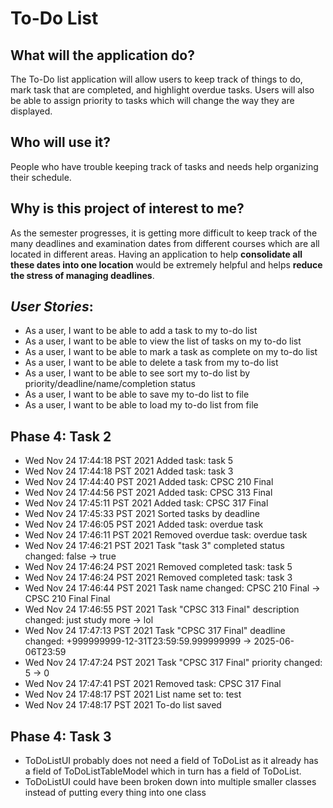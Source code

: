 # To-Do List


## What will the application do? 

The To-Do list application will allow users to keep track of things to do, mark task that are completed, and highlight
overdue tasks. Users will also be able to assign priority to tasks which will change the way they are displayed.

## Who will use it?
 
People who have trouble keeping track of tasks and needs help organizing their schedule.

## Why is this project of interest to me?

As the semester progresses, it is getting more difficult to keep track of the many deadlines and examination dates from
different courses which are all located in different areas. Having an application to help **consolidate all these dates 
into one location** would be extremely helpful and helps **reduce the stress of managing deadlines**.


## *User Stories*:
- As a user, I want to be able to add a task to my to-do list
- As a user, I want to be able to view the list of tasks on my to-do list
- As a user, I want to be able to mark a task as complete on my to-do list
- As a user, I want to be able to delete a task from my to-do list
- As a user, I want to be able to see sort my to-do list by priority/deadline/name/completion status
- As a user, I want to be able to save my to-do list to file
- As a user, I want to be able to load my to-do list from file


## Phase 4: Task 2
- Wed Nov 24 17:44:18 PST 2021
Added task: task 5
- Wed Nov 24 17:44:18 PST 2021
Added task: task 3
- Wed Nov 24 17:44:40 PST 2021
Added task: CPSC 210 Final
- Wed Nov 24 17:44:56 PST 2021
Added task: CPSC 313 Final
- Wed Nov 24 17:45:11 PST 2021
Added task: CPSC 317 Final
- Wed Nov 24 17:45:33 PST 2021
Sorted tasks by deadline
- Wed Nov 24 17:46:05 PST 2021
Added task: overdue task
- Wed Nov 24 17:46:11 PST 2021
Removed overdue task: overdue task
- Wed Nov 24 17:46:21 PST 2021
Task "task 3" completed status changed: false -> true
- Wed Nov 24 17:46:24 PST 2021
Removed completed task: task 5
- Wed Nov 24 17:46:24 PST 2021
Removed completed task: task 3
- Wed Nov 24 17:46:44 PST 2021
Task name changed: CPSC 210 Final -> CPSC 210 Final Final
- Wed Nov 24 17:46:55 PST 2021
Task "CPSC 313 Final" description changed: just study more -> lol
- Wed Nov 24 17:47:13 PST 2021
Task "CPSC 317 Final" deadline changed: +999999999-12-31T23:59:59.999999999 -> 2025-06-06T23:59
- Wed Nov 24 17:47:24 PST 2021
Task "CPSC 317 Final" priority changed: 5 -> 0
- Wed Nov 24 17:47:41 PST 2021
Removed task: CPSC 317 Final
- Wed Nov 24 17:48:17 PST 2021
List name set to: test
- Wed Nov 24 17:48:17 PST 2021
To-do list saved


## Phase 4: Task 3
- ToDoListUI probably does not need a field of ToDoList as it already has a field of ToDoListTableModel which in turn 
has a field of ToDoList.
- ToDoListUI could have been broken down into multiple smaller classes instead of putting every thing into one class




